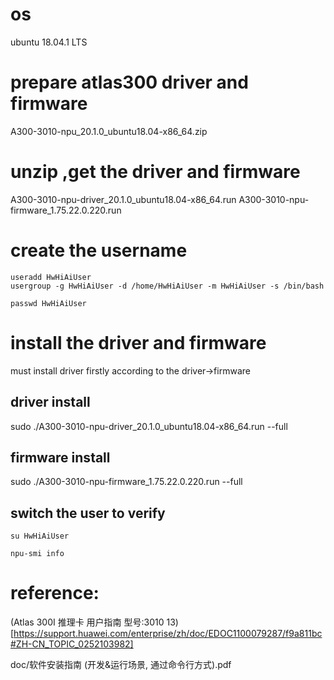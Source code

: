 # os 
ubuntu 18.04.1 LTS

# prepare atlas300 driver and firmware

A300-3010-npu_20.1.0_ubuntu18.04-x86_64.zip

# unzip ,get the driver and firmware
A300-3010-npu-driver_20.1.0_ubuntu18.04-x86_64.run
A300-3010-npu-firmware_1.75.22.0.220.run

# create the username
```
useradd HwHiAiUser
usergroup -g HwHiAiUser -d /home/HwHiAiUser -m HwHiAiUser -s /bin/bash

passwd HwHiAiUser
```

# install the driver and firmware
 must install driver firstly
 according to the driver->firmware
## driver install

sudo ./A300-3010-npu-driver_20.1.0_ubuntu18.04-x86_64.run --full

## firmware install

sudo ./A300-3010-npu-firmware_1.75.22.0.220.run --full

## switch the user to verify

```
su HwHiAiUser

npu-smi info
```

# reference:
(Atlas 300I 推理卡 用户指南 型号:3010 13)[https://support.huawei.com/enterprise/zh/doc/EDOC1100079287/f9a811bc#ZH-CN_TOPIC_0252103982]

doc/软件安装指南 (开发&运行场景, 通过命令行方式).pdf
